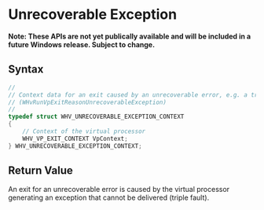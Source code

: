 # Unrecoverable Exception
**Note: These APIs are not yet publically available and will be included in a future Windows release.  Subject to change.**

## Syntax
```C
//
// Context data for an exit caused by an unrecoverable error, e.g. a triple fault
// (WHvRunVpExitReasonUnrecoverableException)
//
typedef struct WHV_UNRECOVERABLE_EXCEPTION_CONTEXT
{
    // Context of the virtual processor
    WHV_VP_EXIT_CONTEXT VpContext;
} WHV_UNRECOVERABLE_EXCEPTION_CONTEXT;
```

## Return Value
An exit for an unrecoverable error is caused by the virtual processor generating an exception that cannot be delivered (triple fault). 